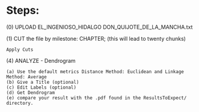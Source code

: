 Steps:
=====================================================================
(0) UPLOAD EL_INGENIOSO_HIDALGO DON_QUIJOTE_DE_LA_MANCHA.txt

(1) CUT the file by milestone: CHAPTER;
    (this will lead to twenty chunks)

	Apply Cuts
(4) ANALYZE - Dendrogram

	(a) Use the default metrics Distance Method: Euclidean and Linkage Method: Average
	(b) Give a Title (optional)
	(c) Edit Labels (optional)
	(d) Get Dendrogram
	(e) compare your result with the .pdf found in the ResultsToExpect/ directory.